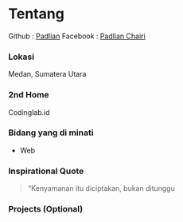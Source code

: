 # Tentang
Github : [Padlian](https://github.com/padlian)
Facebook : [Padlian Chairi](https://www.facebook.com/padlian)

### Lokasi
Medan, Sumatera Utara

### 2nd Home
Codinglab.id

### Bidang yang di minati
- Web

### Inspirational Quote
> “Kenyamanan itu diciptakan, bukan ditunggu

### Projects (Optional)